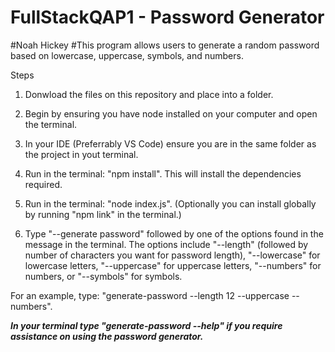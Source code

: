 # FullStackQAP1 - Password Generator
#Noah Hickey
#This program allows users to generate a random password based on lowercase, uppercase, symbols, and numbers.

Steps

1. Donwload the files on this repository and place into a folder.

1. Begin by ensuring you have node installed on your computer and open the terminal. 

2. In your IDE (Preferrably VS Code) ensure you are in the same folder as the project in yout terminal.

3. Run in the terminal: "npm install". This will install the dependencies required.

4. Run in the terminal: "node index.js". (Optionally you can install globally by running "npm link" in the terminal.)

5. Type "--generate password" followed by one of the options found in the message in the terminal. The options
include "--length" (followed by number of characters you want for password length), "--lowercase" for lowercase letters,
"--uppercase" for uppercase letters, "--numbers" for numbers, or "--symbols" for symbols.
 
 For an example, type: "generate-password --length 12 --uppercase --numbers".

*****In your terminal type "generate-password --help" if you require assistance on using the password generator.*****
